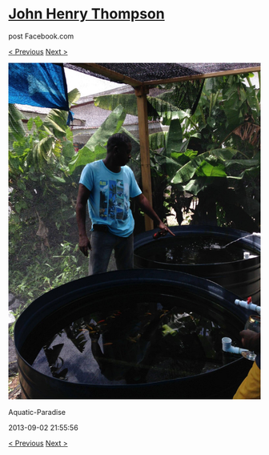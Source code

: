 # [John Henry Thompson](../README.md)
post Facebook.com

[< Previous](2013-09-02-5.md) [Next >](2013-09-02-7.md)

[![](../media/2013-09-02/Aquatic-Paradise-5.jpg)](../README.md)

Aquatic-Paradise

2013-09-02 21:55:56

[< Previous](2013-09-02-5.md) [Next >](2013-09-02-7.md)